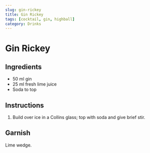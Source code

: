 ```yaml
---
slug: gin-rickey
title: Gin Rickey
tags: [cocktail, gin, highball]
category: Drinks
---
```


# Gin Rickey

## Ingredients

- 50 ml gin
- 25 ml fresh lime juice
- Soda to top

## Instructions

1. Build over ice in a Collins glass; top with soda and give brief stir.

## Garnish

Lime wedge.
